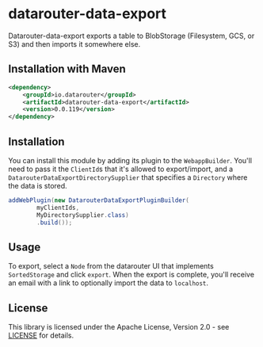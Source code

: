 # datarouter-data-export

Datarouter-data-export exports a table to BlobStorage (Filesystem, GCS, or S3) and then imports it somewhere else.

## Installation with Maven

```xml
<dependency>
	<groupId>io.datarouter</groupId>
	<artifactId>datarouter-data-export</artifactId>
	<version>0.0.119</version>
</dependency>
```

## Installation

You can install this module by adding its plugin to the `WebappBuilder`.
You'll need to pass it the `ClientId`s that it's allowed to export/import, 
  and a `DatarouterDataExportDirectorySupplier` that specifies a `Directory` where the data is stored.

```java
addWebPlugin(new DatarouterDataExportPluginBuilder(
		myClientIds,
		MyDirectorySupplier.class)
		.build());
```

## Usage

To export, select a `Node` from the datarouter UI that implements `SortedStorage` and click `export`.
When the export is complete, you'll receive an email with a link to optionally import the data to `localhost`.

## License

This library is licensed under the Apache License, Version 2.0 - see [LICENSE](../LICENSE) for details.
